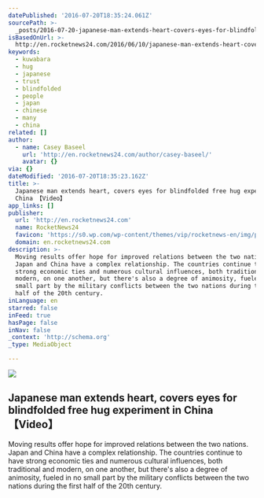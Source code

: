 ```yaml
---
datePublished: '2016-07-20T18:35:24.061Z'
sourcePath: >-
  _posts/2016-07-20-japanese-man-extends-heart-covers-eyes-for-blindfolded-free.md
isBasedOnUrl: >-
  http://en.rocketnews24.com/2016/06/10/japanese-man-extends-heart-covers-eyes-for-blindfolded-free-hug-experiment-in-china-%E3%80%90video%E3%80%91/
keywords:
  - kuwabara
  - hug
  - japanese
  - trust
  - blindfolded
  - people
  - japan
  - chinese
  - many
  - china
related: []
author:
  - name: Casey Baseel
    url: 'http://en.rocketnews24.com/author/casey-baseel/'
    avatar: {}
via: {}
dateModified: '2016-07-20T18:35:23.162Z'
title: >-
  Japanese man extends heart, covers eyes for blindfolded free hug experiment in
  China 【Video】
app_links: []
publisher:
  url: 'http://en.rocketnews24.com'
  name: RocketNews24
  favicon: 'https://s0.wp.com/wp-content/themes/vip/rocketnews-en/img/pts_logo.png'
  domain: en.rocketnews24.com
description: >-
  Moving results offer hope for improved relations between the two nations.
  Japan and China have a complex relationship. The countries continue to have
  strong economic ties and numerous cultural influences, both traditional and
  modern, on one another, but there's also a degree of animosity, fueled in no
  small part by the military conflicts between the two nations during the first
  half of the 20th century.
inLanguage: en
starred: false
inFeed: true
hasPage: false
inNav: false
_context: 'http://schema.org'
_type: MediaObject

---
```

<article style=""><img src="https://imgflo.herokuapp.com/graph/vahj1ThiexotieMo/4b4cb5ff04d7e95b2a87ddcc719ad59e/noop?input=https%3A%2F%2Fsociorocketnewsen.files.wordpress.com%2F2016%2F06%2Fbh-0.png%26h%3D247" /><h1>Japanese man extends heart, covers eyes for blindfolded free hug experiment in China 【Video】</h1><p>Moving results offer hope for improved relations between the two nations. Japan and China have a complex relationship. The countries continue to have strong economic ties and numerous cultural influences, both traditional and modern, on one another, but there's also a degree of animosity, fueled in no small part by the military conflicts between the two nations during the first half of the 20th century.</p></article>